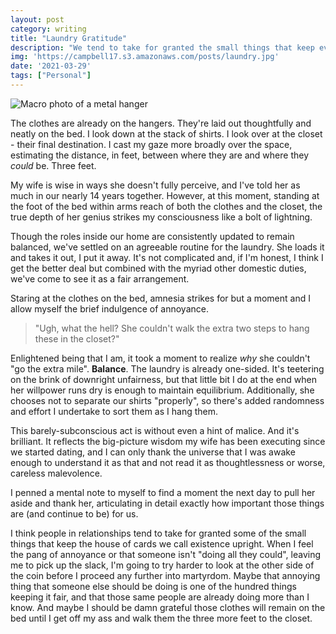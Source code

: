 ```yaml
---
layout: post
category: writing
title: "Laundry Gratitude"
description: "We tend to take for granted the small things that keep everything afloat..."
img: 'https://campbell17.s3.amazonaws.com/posts/laundry.jpg'
date: '2021-03-29'
tags: ["Personal"]
---
```


![Macro photo of a metal hanger](https://campbell17.s3.amazonaws.com/posts/laundry.jpg)

The clothes are already on the hangers. They're laid out thoughtfully and neatly on the bed. I look down at the stack of shirts. I look over at the closet - their final destination. I cast my gaze more broadly over the space, estimating the distance, in feet, between where they are and where they _could_ be. Three feet.

<!--more-->

My wife is wise in ways she doesn't fully perceive, and I've told her as much in our nearly 14 years together. However, at this moment, standing at the foot of the bed within arms reach of both the clothes and the closet, the true depth of her genius strikes my consciousness like a bolt of lightning.

Though the roles inside our home are consistently updated to remain balanced, we've settled on an agreeable routine for the laundry. She loads it and takes it out, I put it away. It's not complicated and, if I'm honest, I think I get the better deal but combined with the myriad other domestic duties, we've come to see it as a fair arrangement.

Staring at the clothes on the bed, amnesia strikes for but a moment and I allow myself the brief indulgence of annoyance.

> "Ugh, what the hell? She couldn't walk the extra two steps to hang these in the closet?"

Enlightened being that I am, it took a moment to realize _why_ she couldn't "go the extra mile". **Balance**. The laundry is already one-sided. It's teetering on the brink of downright unfairness, but that little bit I do at the end when her willpower runs dry is enough to maintain equilibrium. Additionally, she chooses not to separate our shirts "properly", so there's added randomness and effort I undertake to sort them as I hang them.

This barely-subconscious act is without even a hint of malice. And it's brilliant. It reflects the big-picture wisdom my wife has been executing since we started dating, and I can only thank the universe that I was awake enough to understand it as that and not read it as thoughtlessness or worse, careless malevolence.

I penned a mental note to myself to find a moment the next day to pull her aside and thank her, articulating in detail exactly how important those things are (and continue to be) for us.

I think people in relationships tend to take for granted some of the small things that keep the house of cards we call existence upright. When I feel the pang of annoyance or that someone isn't "doing all they could", leaving me to pick up the slack, I'm going to try harder to look at the other side of the coin before I proceed any further into martyrdom. Maybe that annoying thing that someone else should be doing is one of the hundred things keeping it fair, and that those same people are already doing more than I know. And maybe I should be damn grateful those clothes will remain on the bed until I get off my ass and walk them the three more feet to the closet.